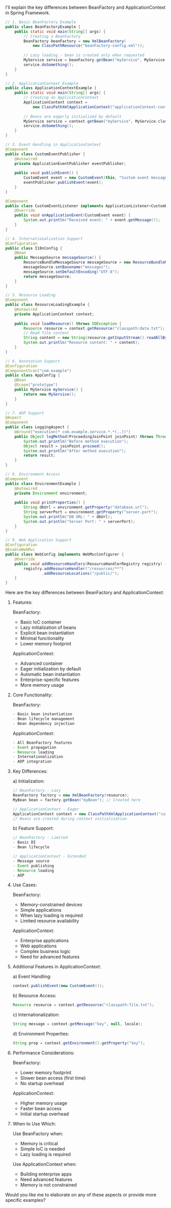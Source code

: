 I'll explain the key differences between BeanFactory and ApplicationContext in Spring Framework.

```java
// 1. Basic BeanFactory Example
public class BeanFactoryExample {
    public static void main(String[] args) {
        // Creating a BeanFactory
        BeanFactory beanFactory = new XmlBeanFactory(
            new ClassPathResource("beanFactory-config.xml"));
        
        // Lazy loading - bean is created only when requested
        MyService service = beanFactory.getBean("myService", MyService.class);
        service.doSomething();
    }
}

// 2. ApplicationContext Example
public class ApplicationContextExample {
    public static void main(String[] args) {
        // Creating an ApplicationContext
        ApplicationContext context = 
            new ClassPathXmlApplicationContext("applicationContext-config.xml");
        
        // Beans are eagerly initialized by default
        MyService service = context.getBean("myService", MyService.class);
        service.doSomething();
    }
}

// 3. Event Handling in ApplicationContext
@Component
public class CustomEventPublisher {
    @Autowired
    private ApplicationEventPublisher eventPublisher;
    
    public void publishEvent() {
        CustomEvent event = new CustomEvent(this, "Custom event message");
        eventPublisher.publishEvent(event);
    }
}

@Component
public class CustomEventListener implements ApplicationListener<CustomEvent> {
    @Override
    public void onApplicationEvent(CustomEvent event) {
        System.out.println("Received event: " + event.getMessage());
    }
}

// 4. Internationalization Support
@Configuration
public class I18nConfig {
    @Bean
    public MessageSource messageSource() {
        ResourceBundleMessageSource messageSource = new ResourceBundleMessageSource();
        messageSource.setBasename("messages");
        messageSource.setDefaultEncoding("UTF-8");
        return messageSource;
    }
}

// 5. Resource Loading
@Component
public class ResourceLoadingExample {
    @Autowired
    private ApplicationContext context;
    
    public void loadResource() throws IOException {
        Resource resource = context.getResource("classpath:data.txt");
        // Read file content
        String content = new String(resource.getInputStream().readAllBytes());
        System.out.println("Resource content: " + content);
    }
}

// 6. Annotation Support
@Configuration
@ComponentScan("com.example")
public class AppConfig {
    @Bean
    @Scope("prototype")
    public MyService myService() {
        return new MyService();
    }
}

// 7. AOP Support
@Aspect
@Component
public class LoggingAspect {
    @Around("execution(* com.example.service.*.*(..))")
    public Object logMethod(ProceedingJoinPoint joinPoint) throws Throwable {
        System.out.println("Before method execution");
        Object result = joinPoint.proceed();
        System.out.println("After method execution");
        return result;
    }
}

// 8. Environment Access
@Component
public class EnvironmentExample {
    @Autowired
    private Environment environment;
    
    public void printProperties() {
        String dbUrl = environment.getProperty("database.url");
        String serverPort = environment.getProperty("server.port");
        System.out.println("DB URL: " + dbUrl);
        System.out.println("Server Port: " + serverPort);
    }
}

// 9. Web Application Support
@Configuration
@EnableWebMvc
public class WebConfig implements WebMvcConfigurer {
    @Override
    public void addResourceHandlers(ResourceHandlerRegistry registry) {
        registry.addResourceHandler("/resources/**")
                .addResourceLocations("/public/");
    }
}

```

Here are the key differences between BeanFactory and ApplicationContext:

1. Features:

   BeanFactory:
    - Basic IoC container
    - Lazy initialization of beans
    - Explicit bean instantiation
    - Minimal functionality
    - Lower memory footprint

   ApplicationContext:
    - Advanced container
    - Eager initialization by default
    - Automatic bean instantiation
    - Enterprise-specific features
    - More memory usage

2. Core Functionality:

   BeanFactory:
   ```java
   - Basic bean instantiation
   - Bean lifecycle management
   - Bean dependency injection
   ```

   ApplicationContext:
   ```java
   - All BeanFactory features
   - Event propagation
   - Resource loading
   - Internationalization
   - AOP integration
   ```

3. Key Differences:

   a) Initialization:
   ```java
   // BeanFactory - Lazy
   BeanFactory factory = new XmlBeanFactory(resource);
   MyBean bean = factory.getBean("myBean"); // Created here

   // ApplicationContext - Eager
   ApplicationContext context = new ClassPathXmlApplicationContext("config.xml");
   // Beans are created during context initialization
   ```

   b) Feature Support:
   ```java
   // BeanFactory - Limited
   - Basic DI
   - Bean lifecycle

   // ApplicationContext - Extended
   - Message source
   - Event publishing
   - Resource loading
   - AOP
   ```

4. Use Cases:

   BeanFactory:
    - Memory-constrained devices
    - Simple applications
    - When lazy loading is required
    - Limited resource availability

   ApplicationContext:
    - Enterprise applications
    - Web applications
    - Complex business logic
    - Need for advanced features

5. Additional Features in ApplicationContext:

   a) Event Handling:
   ```java
   context.publishEvent(new CustomEvent());
   ```

   b) Resource Access:
   ```java
   Resource resource = context.getResource("classpath:file.txt");
   ```

   c) Internationalization:
   ```java
   String message = context.getMessage("key", null, locale);
   ```

   d) Environment Properties:
   ```java
   String prop = context.getEnvironment().getProperty("key");
   ```

6. Performance Considerations:

   BeanFactory:
    - Lower memory footprint
    - Slower bean access (first time)
    - No startup overhead

   ApplicationContext:
    - Higher memory usage
    - Faster bean access
    - Initial startup overhead

7. When to Use Which:

   Use BeanFactory when:
    - Memory is critical
    - Simple IoC is needed
    - Lazy loading is required

   Use ApplicationContext when:
    - Building enterprise apps
    - Need advanced features
    - Memory is not constrained

Would you like me to elaborate on any of these aspects or provide more specific examples?